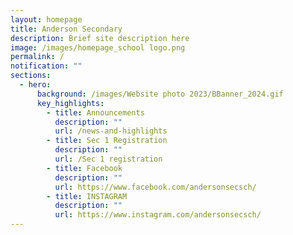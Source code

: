 ```yaml
---
layout: homepage
title: Anderson Secondary
description: Brief site description here
image: /images/homepage_school logo.png
permalink: /
notification: ""
sections:
  - hero:
      background: /images/Website photo 2023/BBanner_2024.gif
      key_highlights:
        - title: Announcements
          description: ""
          url: /news-and-highlights
        - title: Sec 1 Registration
          description: ""
          url: /Sec 1 registration
        - title: Facebook
          description: ""
          url: https://www.facebook.com/andersonsecsch/
        - title: INSTAGRAM
          description: ""
          url: https://www.instagram.com/andersonsecsch/
---
```

